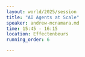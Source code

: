 ```yaml
---
layout: world/2025/session
title: "AI Agents at Scale"
speaker: andrew-mcnamara.md
time: 15:45 - 16:15
location: Effectenbeurs
running_order: 6

---
```

